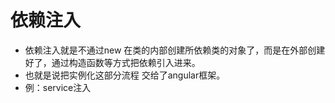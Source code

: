 # 依赖注入
 - 依赖注入就是不通过new 在类的内部创建所依赖类的对象了，而是在外部创建好了，通过构造函数等方式把依赖引入进来。
 - 也就是说把实例化这部分流程 交给了angular框架。
 - 例：service注入

 